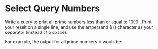 # Select Query Numbers
Write a query to print all prime numbers less than or equal to 1000 . Print your result on a single line, and use the ampersand & () character as your separator (instead of a space).

For example, the output for all prime numbers < would be:

